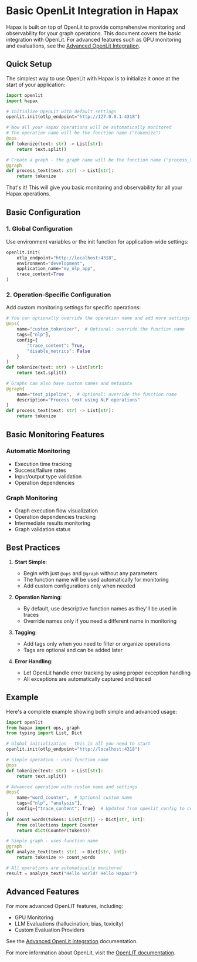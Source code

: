 # Basic OpenLit Integration in Hapax

Hapax is built on top of OpenLit to provide comprehensive monitoring and observability for your graph operations. This document covers the basic integration with OpenLit. For advanced features such as GPU monitoring and evaluations, see the [Advanced OpenLit Integration](openlit_integration.md).

## Quick Setup

The simplest way to use OpenLit with Hapax is to initialize it once at the start of your application:

```python
import openlit
import hapax

# Initialize OpenLit with default settings
openlit.init(otlp_endpoint="http://127.0.0.1:4318")

# Now all your Hapax operations will be automatically monitored
# The operation name will be the function name ("tokenize")
@ops
def tokenize(text: str) -> List[str]:
    return text.split()

# Create a graph - the graph name will be the function name ("process_text")
@graph
def process_text(text: str) -> List[str]:
    return tokenize
```

That's it! This will give you basic monitoring and observability for all your Hapax operations.

## Basic Configuration

### 1. Global Configuration
Use environment variables or the init function for application-wide settings:
```python
openlit.init(
    otlp_endpoint="http://localhost:4318",
    environment="development",
    application_name="my_nlp_app",
    trace_content=True
)
```

### 2. Operation-Specific Configuration
Add custom monitoring settings for specific operations:
```python
# You can optionally override the operation name and add more settings
@ops(
    name="custom_tokenizer",  # Optional: override the function name
    tags=["nlp"],
    config={
        "trace_content": True,
        "disable_metrics": False
    }
)
def tokenize(text: str) -> List[str]:
    return text.split()

# Graphs can also have custom names and metadata
@graph(
    name="text_pipeline",  # Optional: override the function name
    description="Process text using NLP operations"
)
def process_text(text: str) -> List[str]:
    return tokenize
```

## Basic Monitoring Features

### Automatic Monitoring
- Execution time tracking
- Success/failure rates
- Input/output type validation
- Operation dependencies

### Graph Monitoring
- Graph execution flow visualization
- Operation dependencies tracking
- Intermediate results monitoring
- Graph validation status

## Best Practices

1. **Start Simple**: 
   - Begin with just `@ops` and `@graph` without any parameters
   - The function name will be used automatically for monitoring
   - Add custom configurations only when needed

2. **Operation Naming**: 
   - By default, use descriptive function names as they'll be used in traces
   - Override names only if you need a different name in monitoring

3. **Tagging**: 
   - Add tags only when you need to filter or organize operations
   - Tags are optional and can be added later

4. **Error Handling**: 
   - Let OpenLit handle error tracking by using proper exception handling
   - All exceptions are automatically captured and traced

## Example

Here's a complete example showing both simple and advanced usage:

```python
import openlit
from hapax import ops, graph
from typing import List, Dict

# Global initialization - this is all you need to start
openlit.init(otlp_endpoint="http://localhost:4318")

# Simple operation - uses function name
@ops
def tokenize(text: str) -> List[str]:
    return text.split()

# Advanced operation with custom name and settings
@ops(
    name="word_counter",  # Optional custom name
    tags=["nlp", "analysis"],
    config={"trace_content": True}  # Updated from openlit_config to config
)
def count_words(tokens: List[str]) -> Dict[str, int]:
    from collections import Counter
    return dict(Counter(tokens))

# Simple graph - uses function name
@graph
def analyze_text(text: str) -> Dict[str, int]:
    return tokenize >> count_words

# All operations are automatically monitored
result = analyze_text("Hello world! Hello Hapax!")
```

## Advanced Features

For more advanced OpenLIT features, including:
- GPU Monitoring
- LLM Evaluations (hallucination, bias, toxicity)
- Custom Evaluation Providers

See the [Advanced OpenLit Integration](openlit_integration.md) documentation.

For more information about OpenLit, visit the [OpenLIT documentation](https://docs.openlit.io/latest/introduction).
